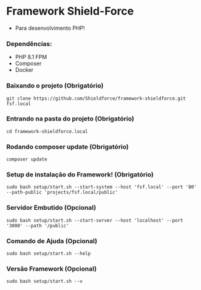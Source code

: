 # Framework Shield-Force
- Para desenvolvimento PHP!

### Dependências:
- PHP 8.1 FPM
- Composer
- Docker


### Baixando o projeto (Obrigatório)

```
git clone https://github.com/Shieldforce/framework-shieldforce.git fsf.local
```

### Entrando na pasta do projeto (Obrigatório)

```
cd framework-shieldforce.local
```

### Rodando composer update (Obrigatório)

```
composer update
```

### Setup de instalação do Framework! (Obrigatório)

```
sudo bash setup/start.sh --start-system --host 'fsf.local' --port '80' --path-public 'projects/fsf.local/public'
```

### Servidor Embutido (Opcional)

```
sudo bash setup/start.sh --start-server --host 'localhost' --port '3000' --path '/public'
```

### Comando de Ajuda (Opcional)

```
sudo bash setup/start.sh --help
```

### Versão Framework (Opcional)

```
sudo bash setup/start.sh --v
```

